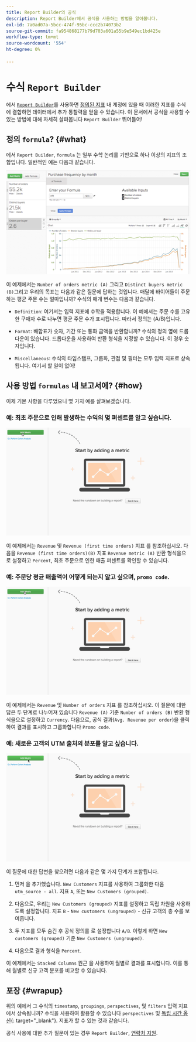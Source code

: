 ```yaml
---
title: Report Builder의 공식
description: Report Builder에서 공식을 사용하는 방법을 알아봅니다.
exl-id: 7a0ad07a-5bcc-474f-95bc-ccc2b74073b2
source-git-commit: fa954868177b79d703a601a55b9e549ec1bd425e
workflow-type: tm+mt
source-wordcount: '554'
ht-degree: 0%

---
```


# 수식 `Report Builder`

에서 [`Report Builder`](../../tutorials/using-visual-report-builder.md)를 사용하면 [정의된 지표](../../data-user/reports/ess-manage-data-metrics.md) 내 계정에 있을 때 이러한 지표를 수식에 결합하면 데이터에서 추가 통찰력을 얻을 수 있습니다. 이 문서에서 공식을 사용할 수 있는 방법에 대해 자세히 살펴봅니다 `Report Builder` 뛰어들어!

## 정의 `formula`? {#what}

에서 `Report Builder`, `formula` 는 일부 수학 논리를 기반으로 하나 이상의 지표의 조합입니다. 일반적인 예는 다음과 같습니다.

![](../../assets/formula-example.png)

이 예제에서는 `Number of orders metric (A)` 그리고 `Distinct buyers metric (B)`그리고 우리의 목표는 다음과 같은 질문에 답하는 것입니다. 매달에 바이어들이 주문하는 평균 주문 수는 얼마입니까? 수식의 매개 변수는 다음과 같습니다.

* `Definition`: 여기서는 입력 지표에 수학을 적용합니다. 이 예에서는 주문 수를 고유한 구매자 수로 나누면 평균 주문 수가 표시됩니다. 따라서 정의는 (A/B)입니다.

* `Format`: 배합표가 숫자, 기간 또는 통화 금액을 반환합니까? 수식의 정의 옆에 드롭다운이 있습니다. 드롭다운을 사용하여 반환 형식을 지정할 수 있습니다. 이 경우 숫자입니다.

* `Miscellaneous`: 수식의 타임스탬프, 그룹화, 관점 및 필터는 모두 입력 지표로 상속됩니다. 여기서 할 일이 없어!

## 사용 방법 `formulas` 내 보고서에? {#how}

이제 기본 사항을 다루었으니 몇 가지 예를 살펴보겠습니다.

### 예: 최초 주문으로 인해 발생하는 수익의 몇 퍼센트를 알고 싶습니다.

![배합표를 사용하여 최초 주문으로 인한 매출 퍼센트를 찾습니다](../../assets/first_time_orders.gif)

이 예제에서는 `Revenue` 및 `Revenue (first time orders)` 지표 를 참조하십시오. 다음을 `Revenue (first time orders)(B)` 지표 `Revenue metric (A)` 반환 형식을으로 설정하고 `Percent`, 최초 주문으로 인한 매출 퍼센트를 확인할 수 있습니다.

### 예: 주문당 평균 매출액이 어떻게 되는지 알고 싶으며, `promo code`.

![공식 을 사용하여 프로모션 코드가 있는 주문당 평균 매출을 찾습니다](../../assets/promo_code.gif)

이 예제에서는 `Revenue` 및 `Number of orders` 지표 를 참조하십시오. 이 질문에 대한 답은 두 단계로 나누어져 있습니다 `Revenue (A)` 기준 `Number of orders (B)` 반환 형식을으로 설정하고 `Currency`. 다음으로, 공식 결과(`Avg. Revenue per order`)을 클릭하여 결과를 표시하고 그룹화합니다 `Promo code`.

### 예: 새로운 고객의 UTM 출처의 분포를 알고 싶습니다.

![새 고객의 UTM 소스 분포를 찾기 위한 공식 사용](../../assets/distro.gif)

이 질문에 대한 답변을 찾으려면 다음과 같은 몇 가지 단계가 포함됩니다.

1. 먼저 을 추가했습니다. `New Customers` 지표를 사용하여 그룹화한 다음 `utm_source - all`. 지표 `A`, 또는 `New Customers (grouped)`.

1. 다음으로, 우리는 `New Customers (grouped)` 지표를 설정하고 독립 차원을 사용하도록 설정합니다. 지표 `B` - `New customers (ungrouped)` - 신규 고객의 총 수를 보여줍니다.

1. 두 지표를 모두 숨긴 후 공식 정의를 로 설정합니다 `A/B`. 이렇게 하면 `New customers (grouped)` 기준 `New Customers (ungrouped)`.

1. 다음으로 결과 형식을 `Percent`.

이 예제에서는 `Stacked Columns` 원근 을 사용하여 월별로 결과를 표시합니다. 이를 통해 월별로 신규 고객 분포를 비교할 수 있습니다.

## 포장 {#wrapup}

위의 예에서 그 수식의 `timestamp`, `groupings`, `perspectives`, 및 `filters` 입력 지표에서 상속됩니까? 수식을 사용하여 활용할 수 있습니다 `perspectives` 및 [독립 시간 옵션](../../tutorials/time-options-visual-rpt-bldr.md){: target=&quot;_blank&quot;}. 지표가 할 수 있는 것과 같습니다.

공식 사용에 대한 추가 질문이 있는 경우 `Report Builder`, [연락처 지원](https://experienceleague.adobe.com/docs/commerce-knowledge-base/kb/troubleshooting/miscellaneous/mbi-service-policies.html?lang=en).
